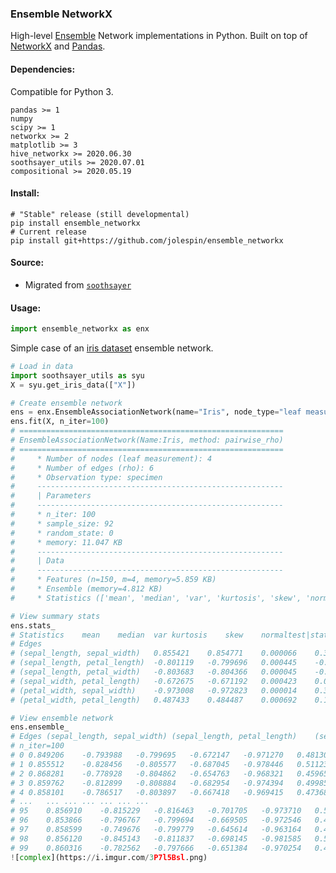 
### Ensemble NetworkX
High-level [Ensemble](https://en.wikipedia.org/wiki/Ensemble_averaging_(machine_learning)) Network implementations in Python.  Built on top of [NetworkX](https://github.com/networkx/networkx) and [Pandas](https://pandas.pydata.org/).  

#### Dependencies:
Compatible for Python 3.

    pandas >= 1
    numpy
    scipy >= 1
    networkx >= 2
    matplotlib >= 3
    hive_networkx >= 2020.06.30
    soothsayer_utils >= 2020.07.01
    compositional >= 2020.05.19

#### Install:
```
# "Stable" release (still developmental)
pip install ensemble_networkx
# Current release
pip install git+https://github.com/jolespin/ensemble_networkx
```

#### Source:
* Migrated from [`soothsayer`](https://github.com/jolespin/soothsayer)

#### Usage:

```python
import ensemble_networkx as enx
```

Simple case of an [iris dataset](https://en.wikipedia.org/wiki/Iris_flower_data_set) ensemble network.

```python
# Load in data
import soothsayer_utils as syu
X = syu.get_iris_data(["X"])

# Create ensemble network
ens = enx.EnsembleAssociationNetwork(name="Iris", node_type="leaf measurement", edge_type="rho", observation_type="specimen")
ens.fit(X, n_iter=100)
# ===========================================================
# EnsembleAssociationNetwork(Name:Iris, method: pairwise_rho)
# ===========================================================
#     * Number of nodes (leaf measurement): 4
#     * Number of edges (rho): 6
#     * Observation type: specimen
#     -------------------------------------------------------
#     | Parameters
#     -------------------------------------------------------
#     * n_iter: 100
#     * sample_size: 92
#     * random_state: 0
#     * memory: 11.047 KB
#     -------------------------------------------------------
#     | Data
#     -------------------------------------------------------
#     * Features (n=150, m=4, memory=5.859 KB)
#     * Ensemble (memory=4.812 KB)
#     * Statistics (['mean', 'median', 'var', 'kurtosis', 'skew', 'normaltest|stat', 'normaltest|p_value'], memory=384 B)

# View summary stats
ens.stats_
# Statistics	mean	median	var	kurtosis	skew	normaltest|stat	normaltest|p_value
# Edges							
# (sepal_length, sepal_width)	0.855421	0.854771	0.000066	0.363698	0.151548	1.472627	0.478876
# (sepal_length, petal_length)	-0.801119	-0.799696	0.000445	-0.039800	-0.169622	0.590829	0.744223
# (sepal_length, petal_width)	-0.803683	-0.804366	0.000045	-0.814222	-0.103616	6.422311	0.040310
# (sepal_width, petal_length)	-0.672675	-0.671192	0.000423	0.065722	-0.447298	3.719766	0.155691
# (petal_width, sepal_width)	-0.973008	-0.972823	0.000014	0.386471	-0.204413	1.898091	0.387110
# (petal_width, petal_length)	0.487433	0.484487	0.000692	0.124931	0.517601	4.929038	0.085050

# View ensemble network
ens.ensemble_
# Edges	(sepal_length, sepal_width)	(sepal_length, petal_length)	(sepal_length, petal_width)	(sepal_width, petal_length)	(petal_width, sepal_width)	(petal_width, petal_length)
# n_iter=100						
# 0	0.849206	-0.793988	-0.799695	-0.672147	-0.971270	0.481301
# 1	0.855512	-0.828456	-0.805577	-0.687045	-0.978446	0.511237
# 2	0.868281	-0.778928	-0.804862	-0.654763	-0.968321	0.459651
# 3	0.859762	-0.812899	-0.808884	-0.682954	-0.974394	0.499853
# 4	0.858101	-0.786517	-0.803897	-0.667418	-0.969415	0.473680
# ...	...	...	...	...	...	...
# 95	0.856910	-0.815229	-0.816463	-0.701705	-0.973710	0.519174
# 96	0.853866	-0.796767	-0.799694	-0.669505	-0.972546	0.480086
# 97	0.858599	-0.749676	-0.799779	-0.645614	-0.963164	0.441183
# 98	0.856120	-0.845143	-0.811837	-0.698145	-0.981585	0.532996
# 99	0.860316	-0.782562	-0.797666	-0.651384	-0.970254	0.458598```
![complex](https://i.imgur.com/3P7l5Bsl.png)